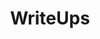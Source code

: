 ---
title: "WriteUps"
layout: home
classes: wide
author_profile: true
recent_posts_heading: "Recent writeups"
pagination:
  enabled: true
  collection: 'posts'
  per_page: 5
  sort_field: 'date'
  sort_reverse: true
  category: writeups
  permalink: '/writeups/:num/'
  title: ':title - page :num'
  trail:
    before: 3
    after: 3
---
